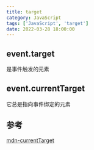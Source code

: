```yaml
---
title: target
category: JavaScript
tags: ['JavaScript', 'target']
date: 2022-03-28 18:00:00
---
```


## event.target
是事件触发的元素

## event.currentTarget
它总是指向事件绑定的元素


## 参考
[mdn-currentTarget](https://developer.mozilla.org/zh-CN/docs/Web/API/Event/currentTarget)
